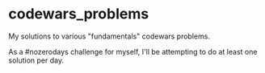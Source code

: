 # codewars_problems
My solutions to various "fundamentals" codewars problems.

As a #nozerodays challenge for myself, I'll be attempting to do at least one solution per day.